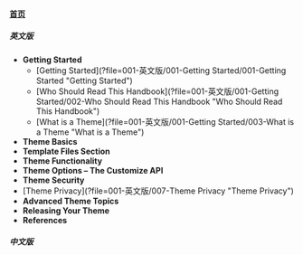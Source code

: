 
#### [首页](?file=home-首页)

##### 英文版
- **Getting Started**
    - [Getting Started](?file=001-英文版/001-Getting Started/001-Getting Started "Getting Started")
    - [Who Should Read This Handbook](?file=001-英文版/001-Getting Started/002-Who Should Read This Handbook "Who Should Read This Handbook")
    - [What is a Theme](?file=001-英文版/001-Getting Started/003-What is a Theme "What is a Theme")
- **Theme Basics**
- **Template Files Section**
- **Theme Functionality**
- **Theme Options – The Customize API**
- **Theme Security**
- [Theme Privacy](?file=001-英文版/007-Theme Privacy "Theme Privacy")
- **Advanced Theme Topics**
- **Releasing Your Theme**
- **References**

##### 中文版
